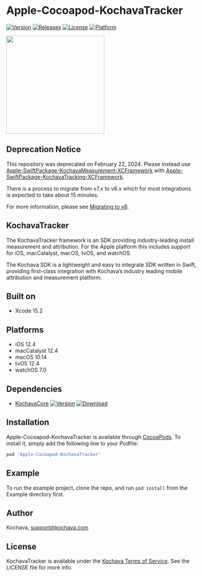 # Apple-Cocoapod-KochavaTracker

[![Version](https://img.shields.io/cocoapods/v/Apple-Cocoapod-KochavaTracker.svg?style=flat)](http://cocoapods.org/pods/Apple-Cocoapod-KochavaTracker)
[![Releases](https://img.shields.io/github/v/release/kochava/Apple-SwiftPackage-KochavaTracker?include_prereleases&sort=semver)](https://github.com/Kochava/Apple-SwiftPackage-KochavaTracker/releases)
[![License](https://img.shields.io/cocoapods/l/Apple-Cocoapod-KochavaTracker.svg?style=flat)](http://cocoapods.org/pods/Apple-Cocoapod-KochavaTracker)
[![Platform](https://img.shields.io/cocoapods/p/Apple-Cocoapod-KochavaTracker.svg?style=flat)](http://cocoapods.org/pods/Apple-Cocoapod-KochavaTracker)

<img src="https://storage.googleapis.com/kochava-web/2016/07/Kochava-horizontal-black-800x154.png" width="260" />

## Deprecation Notice

This repository was deprecated on February 22, 2024.  Please instead use [Apple-SwiftPackage-KochavaMeasurement-XCFramework](https://github.com/Kochava/Apple-SwiftPackage-KochavaMeasurement-XCFramework) with [Apple-SwiftPackage-KochavaTracking-XCFramework](https://github.com/Kochava/Apple-SwiftPackage-KochavaTracking-XCFramework).

There is a process to migrate from v7.x to v8.x which for most integrations is expected to take about 15 minutes.

For more information, please see [Migrating to v8](https://support.kochava.com/sdk-integration/ios-sdk-integration/ios-migrating-to-v8/).

## KochavaTracker

The KochavaTracker framework is an SDK providing industry-leading install measurement and attribution. For the Apple platform this includes support for iOS, macCatalyst, macOS, tvOS, and watchOS.

The Kochava SDK is a lightweight and easy to integrate SDK written in Swift, providing first-class integration with Kochava’s industry leading mobile attribution and measurement platform.  

## Built on

* Xcode 15.2

## Platforms

* iOS 12.4
* macCatalyst 12.4
* macOS 10.14
* tvOS 12.4
* watchOS 7.0

## Dependencies

* [KochavaCore](https://cocoapods.org/pods/Apple-Cocoapod-KochavaCore)
[![Version](https://img.shields.io/cocoapods/v/Apple-Cocoapod-KochavaCore.svg?style=flat)](https://cocoapods.org/pods/Apple-Cocoapod-KochavaCore) [![Download](https://img.shields.io/github/v/release/kochava/Apple-SwiftPackage-KochavaCore?include_prereleases&sort=semver)](https://github.com/Kochava/Apple-SwiftPackage-KochavaCore/releases)

## Installation

Apple-Cocoapod-KochavaTracker is available through [CocoaPods](http://cocoapods.org).
To install it, simply add the following line to your Podfile:

```ruby
pod 'Apple-Cocoapod-KochavaTracker'
```

## Example

To run the example project, clone the repo, and run `pod install` from the Example directory first.

## Author

Kochava, support@kochava.com

## License

KochavaTracker is available under the [Kochava Terms of Service](https://www.kochava.com/terms-of-service/). See the LICENSE file for more info.
